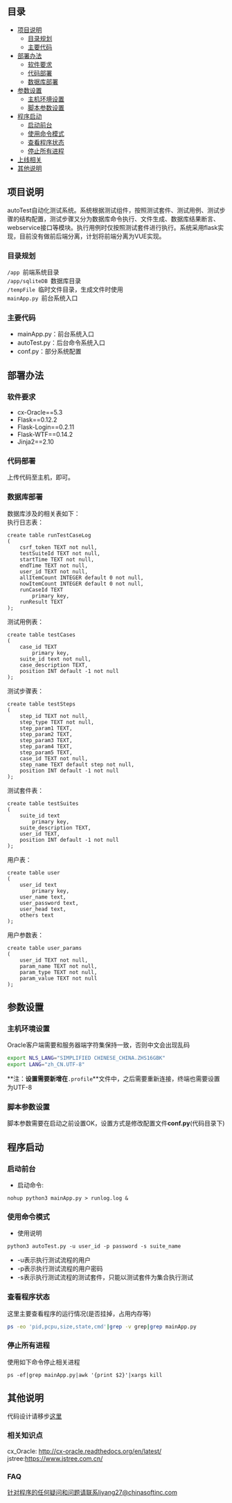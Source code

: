 ## 目录
- [项目说明](#项目说明)
	- [目录规划](#目录规划)
	- [主要代码](#主要代码)
- [部署办法](#部署办法)
	- [软件要求](#软件要求)
    - [代码部署](#代码部署)
    - [数据库部署](#数据库部署)
- [参数设置](#参数设置)
	- [主机环境设置](#主机环境设置)
	- [脚本参数设置](#脚本参数设置)
- [程序启动](#程序启动)
	- [启动前台](#启动前台界面)
	- [使用命令模式](#启动命令执行操作)
	- [查看程序状态](#查看程序状态)
	- [停止所有进程](#停止所有进程)
- [上线相关](#上线相关)
- [其他说明](#其他说明)


## 项目说明
autoTest自动化测试系统。系统根据测试组件，按照测试套件、测试用例、测试步骤的结构配置，测试步骤又分为数据库命令执行、文件生成、数据库结果断言、webservice接口等模块。执行用例时仅按照测试套件进行执行。系统采用flask实现，目前没有做前后端分离，计划将前端分离为VUE实现。

### 目录规划
`/app `前端系统目录    
`/app/sqliteDB `数据库目录  
`/tempFile `临时文件目录，生成文件时使用  
`mainApp.py `前台系统入口


### 主要代码
* mainApp.py：前台系统入口  
* autoTest.py：后台命令系统入口  
* conf.py：部分系统配置  

## 部署办法
### 软件要求
- cx-Oracle==5.3
- Flask==0.12.2
- Flask-Login==0.2.11
- Flask-WTF==0.14.2
- Jinja2==2.10

### 代码部署
上传代码至主机，即可。  

### 数据库部署
数据库涉及的相关表如下：  
执行日志表：
```
create table runTestCaseLog
(
	csrf_token TEXT not null,
	testSuiteId TEXT not null,
	startTime TEXT not null,
	endTime TEXT not null,
	user_id TEXT not null,
	allItemCount INTEGER default 0 not null,
	nowItemCount INTEGER default 0 not null,
	runCaseId TEXT
		primary key,
	runResult TEXT
);
```
测试用例表：
```
create table testCases
(
	case_id TEXT
		primary key,
	suite_id text not null,
	case_description TEXT,
	position INT default -1 not null
);
```
测试步骤表：
```
create table testSteps
(
	step_id TEXT not null,
	step_type TEXT not null,
	step_param1 TEXT,
	step_param2 TEXT,
	step_param3 TEXT,
	step_param4 TEXT,
	step_param5 TEXT,
	case_id TEXT not null,
	step_name TEXT default step not null,
	position INT default -1 not null
);
```
测试套件表：
```
create table testSuites
(
	suite_id text
		primary key,
	suite_description TEXT,
	user_id TEXT,
	position INT default -1 not null
);
```
用户表：
```
create table user
(
	user_id text
		primary key,
	user_name text,
	user_password text,
	user_head text,
	others text
);
```
用户参数表：
```
create table user_params
(
	user_id TEXT not null,
	param_name TEXT not null,
	param_type TEXT not null,
	param_value TEXT not null
);
```

## 参数设置

### 主机环境设置
Oracle客户端需要和服务器端字符集保持一致，否则中文会出现乱码  
```bash
export NLS_LANG="SIMPLIFIED CHINESE_CHINA.ZHS16GBK"
export LANG="zh_CN.UTF-8"
```
**注：**设置需要新增在**`.profile`**文件中，之后需要重新连接，终端也需要设置为UTF-8  

### 脚本参数设置
脚本参数需要在启动之前设置OK，设置方式是修改配置文件**conf.py**(代码目录下)  


## 程序启动
### 启动前台
* 启动命令: 
```
nohup python3 mainApp.py > runlog.log &
```

### 使用命令模式
* 使用说明
```
python3 autoTest.py -u user_id -p password -s suite_name
```
* -u表示执行测试流程的用户
* -p表示执行测试流程的用户密码
* -s表示执行测试流程的测试套件，只能以测试套件为集合执行测试

### 查看程序状态
这里主要查看程序的运行情况(是否挂掉，占用内存等)  
```bash
ps -eo 'pid,pcpu,size,state,cmd'|grep -v grep|grep mainApp.py
```

### 停止所有进程
使用如下命令停止相关进程  
```
ps -ef|grep mainApp.py|awk '{print $2}'|xargs kill
```
## 其他说明
代码设计请移步[这里](#docs/code_design.md)  
### 相关知识点
cx_Oracle: http://cx-oracle.readthedocs.org/en/latest/  
jstree:https://www.jstree.com.cn/

### FAQ
针对程序的任何疑问和问题请联系liyang27@chinasoftinc.com